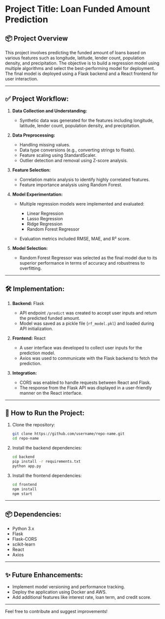 # Project Title: Loan Funded Amount Prediction

## 📦 Project Overview

This project involves predicting the funded amount of loans based on various features such as longitude, latitude, lender count, population density, and precipitation. The objective is to build a regression model using multiple algorithms and select the best-performing model for deployment. The final model is deployed using a Flask backend and a React frontend for user interaction.

---

## ✅ Project Workflow:

1. **Data Collection and Understanding:**

   * Synthetic data was generated for the features including longitude, latitude, lender count, population density, and precipitation.

2. **Data Preprocessing:**

   * Handling missing values.
   * Data type conversions (e.g., converting strings to floats).
   * Feature scaling using StandardScaler.
   * Outlier detection and removal using Z-score analysis.

3. **Feature Selection:**

   * Correlation matrix analysis to identify highly correlated features.
   * Feature importance analysis using Random Forest.

4. **Model Experimentation:**

   * Multiple regression models were implemented and evaluated:

     * Linear Regression
     * Lasso Regression
     * Ridge Regression
     * Random Forest Regressor
   * Evaluation metrics included RMSE, MAE, and R² score.

5. **Model Selection:**

   * Random Forest Regressor was selected as the final model due to its superior performance in terms of accuracy and robustness to overfitting.

---

## 🛠️ Implementation:

1. **Backend:** Flask

   * API endpoint `/predict` was created to accept user inputs and return the predicted funded amount.
   * Model was saved as a pickle file (`rf_model.pkl`) and loaded during API initialization.

2. **Frontend:** React

   * A user interface was developed to collect user inputs for the prediction model.
   * Axios was used to communicate with the Flask backend to fetch the prediction.

3. **Integration:**

   * CORS was enabled to handle requests between React and Flask.
   * The response from the Flask API was displayed in a user-friendly manner on the React interface.

---

## 🚀 How to Run the Project:

1. Clone the repository:

   ```bash
   git clone https://github.com/username/repo-name.git
   cd repo-name
   ```

2. Install the backend dependencies:

   ```bash
   cd backend
   pip install -r requirements.txt
   python app.py
   ```

3. Install the frontend dependencies:

   ```bash
   cd frontend
   npm install
   npm start
   ```

---

## 📦 Dependencies:

* Python 3.x
* Flask
* Flask-CORS
* scikit-learn
* React
* Axios

---

## ✨ Future Enhancements:

* Implement model versioning and performance tracking.
* Deploy the application using Docker and AWS.
* Add additional features like interest rate, loan term, and credit score.

---

Feel free to contribute and suggest improvements!
